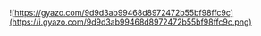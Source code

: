 ![https://gyazo.com/9d9d3ab99468d8972472b55bf98ffc9c](https://i.gyazo.com/9d9d3ab99468d8972472b55bf98ffc9c.png)